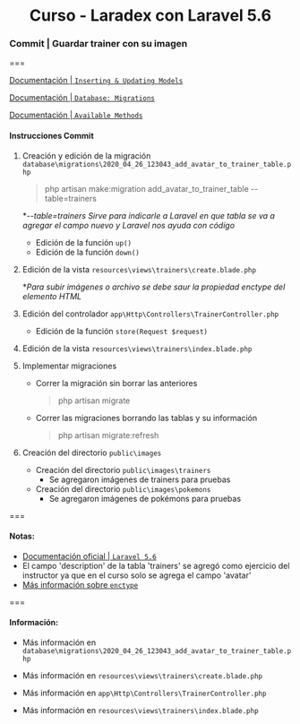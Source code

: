 
<!-- title -->
<h1 align="center">Curso - Laradex con Laravel 5.6</h1>
<!-- end title -->

<!-- commit name -->
### Commit | __Guardar trainer con su imagen__
<!-- end commit name -->
===
<!-- official documentation -->
[Documentación | `Inserting & Updating Models`](https://laravel.com/docs/5.6/eloquent#inserting-and-updating-models)

[Documentación | `Database: Migrations`](https://laravel.com/docs/5.6/migrations)

[Documentación | `Available Methods`](https://laravel.com/docs/5.6/collections#available-methods)
<!-- end official documentation -->

<!-- commit instructions -->
#### Instrucciones Commit
1. Creación y edición de la migración `database\migrations\2020_04_26_123043_add_avatar_to_trainer_table.php`
   > php artisan make:migration add_avatar_to_trainer_table --table=trainers

   **--table=trainers Sirve para indicarle a Laravel en que tabla se va a agregar el campo nuevo y Laravel nos ayuda con código*

   - Edición de la función `up()`
   - Edición de la función `down()`
2. Edición de la vista `resources\views\trainers\create.blade.php`

   **Para subir imágenes o archivo se debe saur la propiedad enctype del elemento HTML*
3. Edición del controlador `app\Http\Controllers\TrainerController.php`
   - Edición de la función `store(Request $request)`
4. Edición de la vista `resources\views\trainers\index.blade.php`
5. Implementar migraciones
   - Correr la migración sin borrar las anteriores
     > php artisan migrate
   - Correr las migraciones borrando las tablas y su información
     > php artisan migrate:refresh
6. Creación del directorio `public\images`
   - Creación del directorio `public\images\trainers`
      - Se agregaron imágenes de trainers para pruebas
   - Creación del directorio `public\images\pokemons`
      - Se agregaron imágenes de pokémons para pruebas
<!-- end commit instructions -->
===
<!-- notes -->
#### Notas:
- [Documentación oficial | `Laravel 5.6`](https://laravel.com/docs/5.6)
- El campo 'description' de la tabla 'trainers' se agregó como ejercicio del instructor ya que en el curso solo se agrega el campo 'avatar'
- [ Más información sobre `enctype`](https://www.aprenderaprogramar.com/index.php?option=com_content&view=article&id=541:enctype-multipartform-data-html-seleccionar-archivo-type-file-en-formularios-ejemplo-basico-cu00725b&catid=69&Itemid=192)
<!-- end notes -->
===
<!-- information -->
#### Información:
- Más información en `database\migrations\2020_04_26_123043_add_avatar_to_trainer_table.php`

- Más información en `resources\views\trainers\create.blade.php`

- Más información en `app\Http\Controllers\TrainerController.php`

- Más información en `resources\views\trainers\index.blade.php`
<!-- end information -->